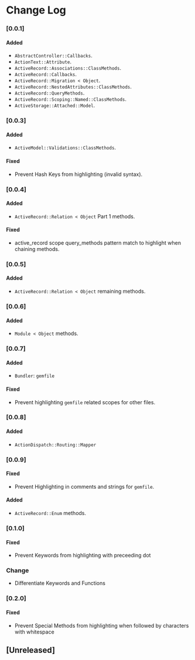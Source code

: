 # Change Log

### [0.0.1]

#### Added
- `AbstractController::Callbacks`.
- `ActionText::Attribute`.
- `ActiveRecord::Associations::ClassMethods`.
- `ActiveRecord::Callbacks`.
- `ActiveRecord::Migration < Object`.
- `ActiveRecord::NestedAttributes::ClassMethods`.
- `ActiveRecord::QueryMethods`.
- `ActiveRecord::Scoping::Named::ClassMethods`.
- `ActiveStorage::Attached::Model`.

### [0.0.3]
#### Added
- `ActiveModel::Validations::ClassMethods`.

#### Fixed
- Prevent Hash Keys from highlighting (invalid syntax).

### [0.0.4]
#### Added
- `ActiveRecord::Relation < Object` Part 1 methods.

#### Fixed
- active_record scope query_methods pattern match to highlight when chaining methods.

### [0.0.5]
#### Added
- `ActiveRecord::Relation < Object` remaining methods.

### [0.0.6]
#### Added
- `Module < Object` methods.

### [0.0.7]
#### Added
- `Bundler`: `gemfile`

#### Fixed
- Prevent highlighting `gemfile` related scopes for other files.

### [0.0.8]
#### Added
- `ActionDispatch::Routing::Mapper`

### [0.0.9]
#### Fixed
- Prevent Highlighting in comments and strings for `gemfile`.

#### Added
- `ActiveRecord::Enum` methods.

### [0.1.0]
#### Fixed
- Prevent Keywords from highlighting with preceeding dot

### Change
- Differentiate Keywords and Functions

### [0.2.0]
#### Fixed
- Prevent Special Methods from highlighting when followed by characters with whitespace

## [Unreleased]
